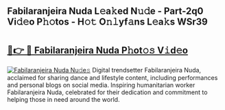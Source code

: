 ## Fabilaranjeira Nuda L𝚎a𝚔ed N𝚞𝚍e - Part-2q0 Vi𝚍𝚎o P𝚑𝚘tos - H𝚘𝚝 O𝚗𝚕yf𝚊ns L𝚎a𝚔s WSr39

# <h2><a href="http://kf7v3vr.oniu.top/?m=Fabilaranjeira+Nuda">🔗👉 🔴 Fabilaranjeira Nuda P𝚑ot𝚘𝚜 V𝚒d𝚎o</a></h2>

[![Fabilaranjeira Nuda Nu𝚍e𝚜](https://i.imgur.com/0qMVB7G.gif)](http://kf7v3vr.oniu.top/?m=Fabilaranjeira+Nuda)
Digital trendsetter Fabilaranjeira Nuda, acclaimed for sharing dance and lifestyle content, including performances and personal blogs on social media. Inspiring humanitarian worker Fabilaranjeira Nuda, celebrated for their dedication and commitment to helping those in need around the world.  
